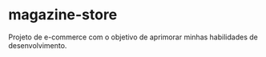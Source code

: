 # magazine-store
Projeto de e-commerce com o objetivo de aprimorar minhas habilidades de desenvolvimento.
